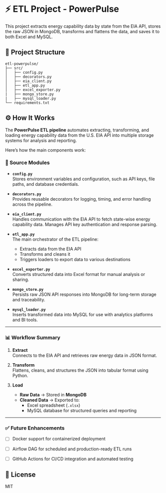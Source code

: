 # ⚡ ETL Project - PowerPulse

This project extracts energy capability data by state from the EIA API, stores the raw JSON in MongoDB, transforms and flattens the data, and saves it to both Excel and MySQL.

## 📁 Project Structure

```
etl-powerpulse/
├── src/
│   ├── config.py
│   ├── decorators.py
│   ├── eia_client.py
│   ├── etl_app.py
│   ├── excel_exporter.py
|   ├── mongo_store.py
|   ├── mysql_loader.py
└── requirements.txt
```

## ⚙️ How It Works

The **PowerPulse ETL pipeline** automates extracting, transforming, and loading energy capability data from the U.S. EIA API into multiple storage systems for analysis and reporting.  

Here’s how the main components work:

### 🔧 Source Modules

- **`config.py`**  
  Stores environment variables and configuration, such as API keys, file paths, and database credentials.

- **`decorators.py`**  
  Provides reusable decorators for logging, timing, and error handling across the pipeline.

- **`eia_client.py`**  
  Handles communication with the EIA API to fetch state-wise energy capability data. Manages API key authentication and response parsing.

- **`etl_app.py`**  
  The main orchestrator of the ETL pipeline:
  - Extracts data from the EIA API
  - Transforms and cleans it
  - Triggers loaders to export data to various destinations

- **`excel_exporter.py`**  
  Converts structured data into Excel format for manual analysis or sharing.

- **`mongo_store.py`**  
  Persists raw JSON API responses into MongoDB for long-term storage and traceability.

- **`mysql_loader.py`**  
  Inserts transformed data into MySQL for use with analytics platforms and BI tools.

---

### 📊 Workflow Summary

1. **Extract**  
   Connects to the EIA API and retrieves raw energy data in JSON format.

2. **Transform**  
   Flattens, cleans, and structures the JSON into tabular format using Python.

3. **Load**  
   - **Raw Data** → Stored in **MongoDB**
   - **Cleaned Data** → Exported to:
     - Excel spreadsheet (`.xlsx`)
     - MySQL database for structured queries and reporting

---

### ✅ Future Enhancements

- [ ] Docker support for containerized deployment
- [ ] Airflow DAG for scheduled and production-ready ETL runs
- [ ] GitHub Actions for CI/CD integration and automated testing



## 📃 License

MIT
